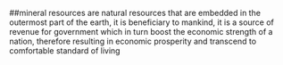 ##mineral resources are natural resources that are embedded in the outermost part of the earth, it is beneficiary to mankind, it is a source of revenue for government which in turn boost the economic strength of a nation, therefore resulting in economic prosperity and transcend to comfortable standard of living